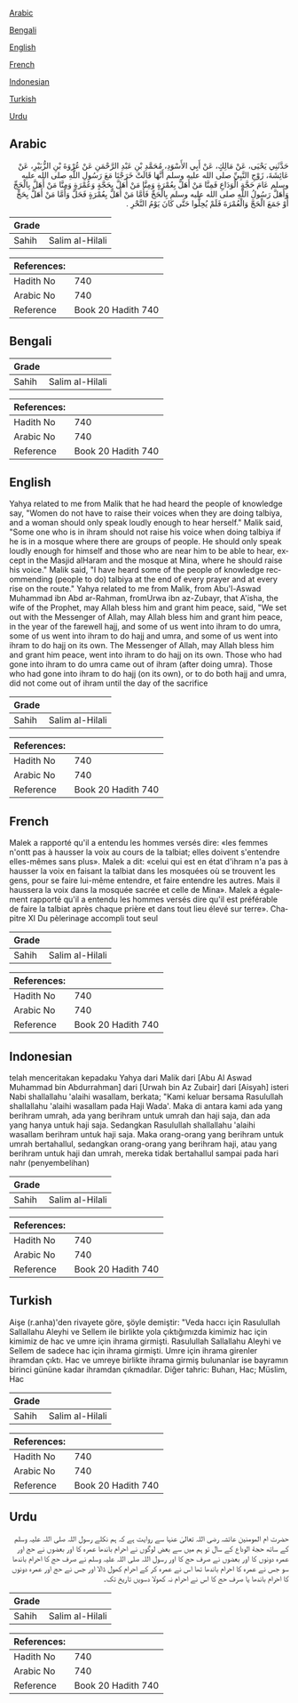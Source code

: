 [Arabic](#arabic)

[Bengali](#bengali)

[English](#english)

[French](#french)

[Indonesian](#indonesian)

[Turkish](#turkish)

[Urdu](#urdu)

## Arabic


<div dir="rtl" lang="ar" style={{fontSize:'larger',backgroundColor:'#f8f9fa',padding:20}}>
حَدَّثَنِي يَحْيَى، عَنْ مَالِكٍ، عَنْ أَبِي الأَسْوَدِ، مُحَمَّدِ بْنِ عَبْدِ الرَّحْمَنِ عَنْ عُرْوَةَ بْنِ الزُّبَيْرِ، عَنْ عَائِشَةَ، زَوْجِ النَّبِيِّ صلى الله عليه وسلم أَنَّهَا قَالَتْ خَرَجْنَا مَعَ رَسُولِ اللَّهِ صلى الله عليه وسلم عَامَ حَجَّةِ الْوَدَاعِ فَمِنَّا مَنْ أَهَلَّ بِعُمْرَةٍ وَمِنَّا مَنْ أَهَلَّ بِحَجَّةٍ وَعُمْرَةٍ وَمِنَّا مَنْ أَهَلَّ بِالْحَجِّ وَأَهَلَّ رَسُولُ اللَّهِ صلى الله عليه وسلم بِالْحَجِّ فَأَمَّا مَنْ أَهَلَّ بِعُمْرَةٍ فَحَلَّ وَأَمَّا مَنْ أَهَلَّ بِحَجٍّ أَوْ جَمَعَ الْحَجَّ وَالْعُمْرَةَ فَلَمْ يُحِلُّوا حَتَّى كَانَ يَوْمُ النَّحْرِ ‏.‏
</div>
<div style={{backgroundColor:'#f8f9fa',padding:20, marginBottom: 10}}><table> <thead> <tr> <th>Grade</th> <th></th> </tr> </thead> <tbody> <tr><td>Sahih</td><td>Salim al-Hilali</td></tr></tbody></table><table> <thead> <tr> <th>References:</th> <th></th> </tr> </thead> <tbody><tr><td>Hadith No</td><td>740</td></tr><tr><td>Arabic No</td><td>740</td></tr><tr><td>Reference</td><td>Book 20 Hadith 740</td></tr></tbody></table></div>

## Bengali


<div dir="ltr" lang="bn" style={{fontSize:'larger',backgroundColor:'#f8f9fa',padding:20}}>

</div>
<div style={{backgroundColor:'#f8f9fa',padding:20, marginBottom: 10}}><table> <thead> <tr> <th>Grade</th> <th></th> </tr> </thead> <tbody> <tr><td>Sahih</td><td>Salim al-Hilali</td></tr></tbody></table><table> <thead> <tr> <th>References:</th> <th></th> </tr> </thead> <tbody><tr><td>Hadith No</td><td>740</td></tr><tr><td>Arabic No</td><td>740</td></tr><tr><td>Reference</td><td>Book 20 Hadith 740</td></tr></tbody></table></div>

## English


<div dir="ltr" lang="en" style={{fontSize:'larger',backgroundColor:'#f8f9fa',padding:20}}>
Yahya related to me from Malik that he had heard the people of knowledge say, "Women do not have to raise their voices when they are doing talbiya, and a woman should only speak loudly enough to hear herself." Malik said, "Some one who is in ihram should not raise his voice when doing talbiya if he is in a mosque where there are groups of people. He should only speak loudly enough for himself and those who are near him to be able to hear, except in the Masjid alHaram and the mosque at Mina, where he should raise his voice." Malik said, "I have heard some of the people of knowledge recommending (people to do) talbiya at the end of every prayer and at every rise on the route." Yahya related to me from Malik, from Abu'l-Aswad Muhammad ibn Abd ar-Rahman, fromUrwa ibn az-Zubayr, that A'isha, the wife of the Prophet, may Allah bless him and grant him peace, said, "We set out with the Messenger of Allah, may Allah bless him and grant him peace, in the year of the farewell hajj, and some of us went into ihram to do umra, some of us went into ihram to do hajj and umra, and some of us went into ihram to do hajj on its own. The Messenger of Allah, may Allah bless him and grant him peace, went into ihram to do hajj on its own. Those who had gone into ihram to do umra came out of ihram (after doing umra). Those who had gone into ihram to do hajj (on its own), or to do both hajj and umra, did not come out of ihram until the day of the sacrifice
</div>
<div style={{backgroundColor:'#f8f9fa',padding:20, marginBottom: 10}}><table> <thead> <tr> <th>Grade</th> <th></th> </tr> </thead> <tbody> <tr><td>Sahih</td><td>Salim al-Hilali</td></tr></tbody></table><table> <thead> <tr> <th>References:</th> <th></th> </tr> </thead> <tbody><tr><td>Hadith No</td><td>740</td></tr><tr><td>Arabic No</td><td>740</td></tr><tr><td>Reference</td><td>Book 20 Hadith 740</td></tr></tbody></table></div>

## French


<div dir="ltr" lang="fr" style={{fontSize:'larger',backgroundColor:'#f8f9fa',padding:20}}>
Malek a rapporté qu'il a entendu les hommes versés dire: «les femmes n'ontt pas à hausser la voix au cours de la talbiat; elles doivent s'entendre elles-mêmes sans plus». Malek a dit: «celui qui est en état d'ihram n'a pas à hausser la voix en faisant la talbiat dans les mosquées où se trouvent les gens, pour se faire lui-même entendre, et faire entendre les autres. Mais il haussera la voix dans la mosquée sacrée et celle de Mina». Malek a également rapporté qu'il a entendu les hommes versés dire qu'il est préférable de faire la talbiat après chaque prière et dans tout lieu élevé sur terre». Chapitre XI Du pèlerinage accompli tout seul
</div>
<div style={{backgroundColor:'#f8f9fa',padding:20, marginBottom: 10}}><table> <thead> <tr> <th>Grade</th> <th></th> </tr> </thead> <tbody> <tr><td>Sahih</td><td>Salim al-Hilali</td></tr></tbody></table><table> <thead> <tr> <th>References:</th> <th></th> </tr> </thead> <tbody><tr><td>Hadith No</td><td>740</td></tr><tr><td>Arabic No</td><td>740</td></tr><tr><td>Reference</td><td>Book 20 Hadith 740</td></tr></tbody></table></div>

## Indonesian


<div dir="ltr" lang="id" style={{fontSize:'larger',backgroundColor:'#f8f9fa',padding:20}}>
telah menceritakan kepadaku Yahya dari Malik dari [Abu Al Aswad Muhammad bin Abdurrahman] dari [Urwah bin Az Zubair] dari [Aisyah] isteri Nabi shallallahu 'alaihi wasallam, berkata; "Kami keluar bersama Rasulullah shallallahu 'alaihi wasallam pada Haji Wada'. Maka di antara kami ada yang berihram umrah, ada yang berihram untuk umrah dan haji saja, dan ada yang hanya untuk haji saja. Sedangkan Rasulullah shallallahu 'alaihi wasallam berihram untuk haji saja. Maka orang-orang yang berihram untuk umrah bertahallul, sedangkan orang-orang yang berihram haji, atau yang berihram untuk haji dan umrah, mereka tidak bertahallul sampai pada hari nahr (penyembelihan)
</div>
<div style={{backgroundColor:'#f8f9fa',padding:20, marginBottom: 10}}><table> <thead> <tr> <th>Grade</th> <th></th> </tr> </thead> <tbody> <tr><td>Sahih</td><td>Salim al-Hilali</td></tr></tbody></table><table> <thead> <tr> <th>References:</th> <th></th> </tr> </thead> <tbody><tr><td>Hadith No</td><td>740</td></tr><tr><td>Arabic No</td><td>740</td></tr><tr><td>Reference</td><td>Book 20 Hadith 740</td></tr></tbody></table></div>

## Turkish


<div dir="ltr" lang="tr" style={{fontSize:'larger',backgroundColor:'#f8f9fa',padding:20}}>
Aişe (r.anha)'den rivayete göre, şöyle demiştir: "Veda haccı için Rasulullah Sallallahu Aleyhi ve Sellem ile birlikte yola çıktığımızda kimimiz hac için kimimiz de hac ve umre için ihrama girmişti. Rasulullah Sallallahu Aleyhi ve Sellem de sadece hac için ihrama girmişti. Umre için ihrama girenler ihramdan çıktı. Hac ve umreye birlikte ihrama girmiş bulunanlar ise bayramın birinci gününe kadar ihramdan çıkmadılar. Diğer tahric: Buharı, Hac; Müslim, Hac
</div>
<div style={{backgroundColor:'#f8f9fa',padding:20, marginBottom: 10}}><table> <thead> <tr> <th>Grade</th> <th></th> </tr> </thead> <tbody> <tr><td>Sahih</td><td>Salim al-Hilali</td></tr></tbody></table><table> <thead> <tr> <th>References:</th> <th></th> </tr> </thead> <tbody><tr><td>Hadith No</td><td>740</td></tr><tr><td>Arabic No</td><td>740</td></tr><tr><td>Reference</td><td>Book 20 Hadith 740</td></tr></tbody></table></div>

## Urdu


<div dir="rtl" lang="ur" style={{fontSize:'larger',backgroundColor:'#f8f9fa',padding:20}}>
حضرت ام المومنین عائشہ رضی اللہ تعالیٰ عنہا سے روایت ہے کہ ہم نکلے رسول اللہ صلی اللہ علیہ وسلم کے ساتھ حجة الوداع کے سال تو ہم میں سے بعض لوگوں نے احرام باندھا عمرہ کا اور بعضوں نے حج اور عمرہ دونوں کا اور بعضوں نے صرف حج کا اور رسول اللہ صلی اللہ علیہ وسلم نے صرف حج کا احرام باندھا سو جس نے عمرہ کا احرام باندھا تھا اس نے عمرہ کر کے احرام کھول ڈالا اور جس نے حج اور عمرہ دونوں کا احرام باندھا یا صرف حج کا اس نے احرام نہ کھولا دسویں تاریخ تک۔
</div>
<div style={{backgroundColor:'#f8f9fa',padding:20, marginBottom: 10}}><table> <thead> <tr> <th>Grade</th> <th></th> </tr> </thead> <tbody> <tr><td>Sahih</td><td>Salim al-Hilali</td></tr></tbody></table><table> <thead> <tr> <th>References:</th> <th></th> </tr> </thead> <tbody><tr><td>Hadith No</td><td>740</td></tr><tr><td>Arabic No</td><td>740</td></tr><tr><td>Reference</td><td>Book 20 Hadith 740</td></tr></tbody></table></div>